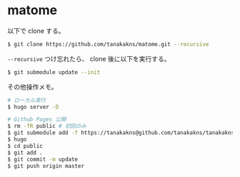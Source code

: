 # matome

以下で clone する。

```bash
$ git clone https://github.com/tanakakns/matome.git --recursive
```

`--recursive` つけ忘れたら、 clone 後に以下を実行する。

```bash
$ git submodule update --init
```

その他操作メモ。

```bash
# ローカル実行
$ hugo server -D

# Github Pages 公開
$ rm -fR public # 初回のみ
$ git submodule add -f https://tanakakns@github.com/tanakakns/tanakakns.github.io.git public # 初回のみ
$ hugo
$ cd public
$ git add .
$ git commit -m update
$ git push origin master
```
